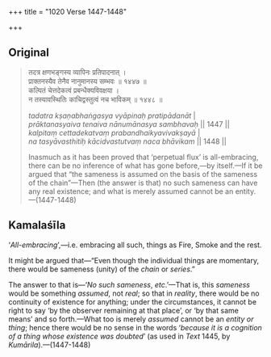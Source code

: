 +++
title = "1020 Verse 1447-1448"

+++
## Original 
>
> तदत्र क्षणभङ्गस्य व्यापिनः प्रतिपादनात् ।  
> प्राक्तनस्यैव तेनैव नानुमानस्य सम्भवः ॥ १४४७ ॥  
> कल्पितं चेत्तदेकत्वं प्रबन्धैक्यविवक्षया ।  
> न तस्यावस्थितिः काचिद्वस्तुत्वं नच भाविकम् ॥ १४४८ ॥ 
>
> *tadatra kṣaṇabhaṅgasya vyāpinaḥ pratipādanāt* \|  
> *prāktanasyaiva tenaiva nānumānasya sambhavaḥ* \|\| 1447 \|\|  
> *kalpitaṃ cettadekatvaṃ prabandhaikyavivakṣayā* \|  
> *na tasyāvasthitiḥ kācidvastutvaṃ naca bhāvikam* \|\| 1448 \|\| 
>
> Inasmuch as it has been proved that ‘perpetual flux’ is all-embracing, there can be no inference of what has gone before,—by itself.—If it be argued that “the sameness is assumed on the basis of the sameness of the chain”—Then (the answer is that) no such sameness can have any real existence; and what is merely assumed cannot be an entity.—(1447-1448)



## Kamalaśīla

‘*All-embracing*’,—i.e. embracing all such, things as Fire, Smoke and the rest.

It might be argued that—“Even though the individual things are momentary, there would be sameness (unity) of the *chain* or *series*.”

The answer to that is—‘*No such sameness*, *etc*.’—That is, this *sameness* would be something *assumed*, not *real*; so that in *reality*, there would be no continuity of existence for anything; under the circumstances, it cannot be right to say ‘by the observer remaining at that place’, or ‘by that same means’ and so forth.—What too is merely *assumed* cannot be an *entity or thing*; hence there would be no sense in the words ‘*because it is a cognition of a thing whose existence was doubted*’ (as used in *Text* 1445, by *Kumārila*).—(1447-1448)


